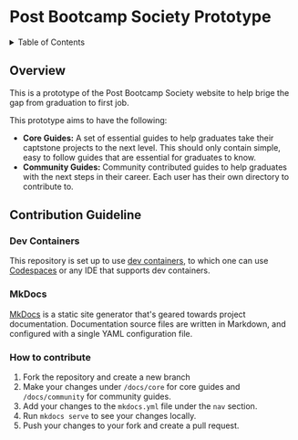 # Post Bootcamp Society Prototype <!-- omit in toc -->

<!-- START doctoc generated TOC please keep comment here to allow auto update -->
<!-- DON'T EDIT THIS SECTION, INSTEAD RE-RUN doctoc TO UPDATE -->
<details>
<summary>Table of Contents</summary>

- [Overview](#overview)
- [Contribution Guideline](#contribution-guideline)
  - [Dev Containers](#dev-containers)
  - [MkDocs](#mkdocs)
  - [How to contribute](#how-to-contribute)

</details>
<!-- END doctoc generated TOC please keep comment here to allow auto update -->

## Overview

This is a prototype of the Post Bootcamp Society website to help brige the gap from graduation to first job.

This prototype aims to have the following:

- **Core Guides:** A set of essential guides to help graduates take their captstone projects to the next level. This should only contain simple, easy to follow guides that are essential for graduates to know.
- **Community Guides:** Community contributed guides to help graduates with the next steps in their career. Each user has their own directory to contribute to.

## Contribution Guideline

### Dev Containers

This repository is set up to use [dev containers](https://containers.dev/), to which one can use [Codespaces](https://github.com/features/codespaces) or any IDE that supports dev containers.

### MkDocs

[MkDocs](https://www.mkdocs.org/) is a static site generator that's geared towards project documentation. Documentation source files are written in Markdown, and configured with a single YAML configuration file.

### How to contribute

1. Fork the repository and create a new branch
2. Make your changes under `/docs/core` for core guides and `/docs/community` for community guides.
3. Add your changes to the `mkdocs.yml` file under the `nav` section.
4. Run `mkdocs serve` to see your changes locally.
5. Push your changes to your fork and create a pull request.